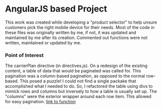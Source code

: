 # AngularJS based Project

This work was created while developing a "product selector" to help unsure customers pick the right mobile device for their needs.  Most of the code in these files was originally written by me, if not, it was updated and maintained by me after its creation.  Commented out functions were not written, maintained or updated by me.

### Point of Interest
The carrierPlan directive (in directives.js).  On a redesign of the existing content, a table of data that would be paginated was called for.  This pagination was a column-based pagination, as opposed to the normal row-based.  This posed a puzzle!  I could not find a single packake that accomplished what I needed to do.  So, I refactored the table using divs to mimick rows and columns but inversely to how a table is usually set up.  The "columns" were the exterior wrapper around each row item.  This allowed for easy pagination. [link to function](https://github.com/jeliastam/Resume/blob/master/angular/directives.js#L123)